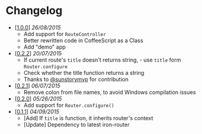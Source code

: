 Changelog
======

 - [[1.0.0](https://github.com/VeliovGroup/Meteor-iron-router-title/releases/tag/v1.0.0)] *26/08/2015*
   - Add support for `RouteController`
   - Better rewritten code in CoffeeScript as a Class
   - Add "demo" app
 - [[0.2.2](https://github.com/VeliovGroup/Meteor-iron-router-title/releases/tag/v0.2.2)] *20/07/2015*
   - If current route's `title` doesn't returns string, - use `title` form `Router.configure`
   - Check whether the title function returns a string
   - Thanks to [@sunstorymvp](https://github.com/sunstorymvp) for contribution
 - [[0.2.1](https://github.com/VeliovGroup/Meteor-iron-router-title/releases/tag/v0.2.1)] *06/07/2015*
   - Remove colon from file names, to avoid Windows compilation issues
 - [[0.2.0](https://github.com/VeliovGroup/Meteor-iron-router-title/releases/tag/v0.2.0)] *05/26/2015*
   - Add support for `Router.configure()`
 - [[0.1.1](https://github.com/VeliovGroup/Meteor-iron-router-title/releases/tag/v0.1.1)] *04/09/2015*
   - [Add] If `title` is function, it inherits router's context
   - [Update] Dependency to latest iron-router